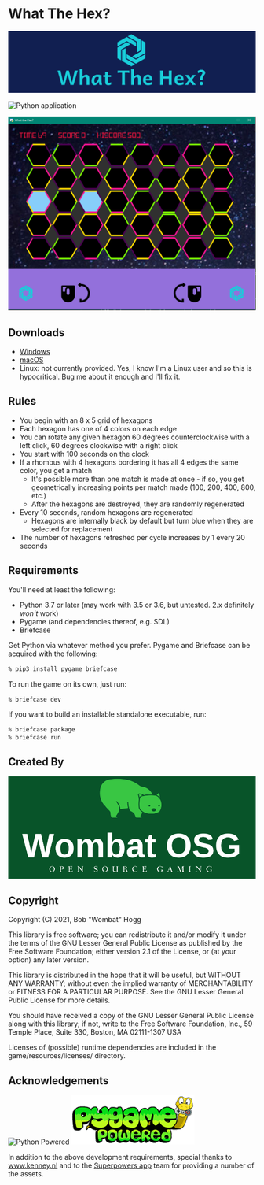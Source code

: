 # What The Hex?

![What The Hex?](logo.png)

![Python application](https://github.com/rwhogg/what-the-hex/workflows/Python%20application/badge.svg)

![Screenshot](screenshot.png)

## Downloads

* [Windows](https://github.com/rwhogg/what-the-hex/releases/download/v0.1.0/What.The.Hex.msi)
* [macOS](https://github.com/rwhogg/what-the-hex/releases/download/v0.1.0/What.The.Hex_macos.zip)
* Linux: not currently provided. Yes, I know I'm a Linux user and so this is hypocritical. Bug me about it enough and I'll fix it.

## Rules

* You begin with an 8 x 5 grid of hexagons
* Each hexagon has one of 4 colors on each edge
* You can rotate any given hexagon 60 degrees counterclockwise with a left click, 60 degrees clockwise with a right click
* You start with 100 seconds on the clock
* If a rhombus with 4 hexagons bordering it has all 4 edges the same color, you get a match
    * It's possible more than one match is made at once - if so, you get geometrically increasing points per match made (100, 200, 400, 800, etc.)
    * After the hexagons are destroyed, they are randomly regenerated
* Every 10 seconds, random hexagons are regenerated
    * Hexagons are internally black by default but turn blue when they are selected for replacement
* The number of hexagons refreshed per cycle increases by 1 every 20 seconds

## Requirements

You'll need at least the following:

* Python 3.7 or later (may work with 3.5 or 3.6, but untested. 2.x definitely _won't_ work)
* Pygame (and dependencies thereof, e.g. SDL)
* Briefcase

Get Python via whatever method you prefer.
Pygame and Briefcase can be acquired with the following:

```bash
% pip3 install pygame briefcase
```

To run the game on its own, just run:

```bash
% briefcase dev
```

If you want to build an installable standalone executable, run:

```
% briefcase package
% briefcase run
```

## Created By

![Wombat OSG](wombat-osg.png)

## Copyright

Copyright (C) 2021, Bob "Wombat" Hogg

This library is free software; you can redistribute it and/or
modify it under the terms of the GNU Lesser General Public
License as published by the Free Software Foundation; either
version 2.1 of the License, or (at your option) any later version.

This library is distributed in the hope that it will be useful,
but WITHOUT ANY WARRANTY; without even the implied warranty of
MERCHANTABILITY or FITNESS FOR A PARTICULAR PURPOSE.  See the GNU
Lesser General Public License for more details.

You should have received a copy of the GNU Lesser General Public
License along with this library; if not, write to the Free Software
Foundation, Inc., 59 Temple Place, Suite 330, Boston, MA  02111-1307  USA

Licenses of (possible) runtime dependencies are included in the game/resources/licenses/ directory.

## Acknowledgements

![Python Powered](https://www.python.org/static/community_logos/python-powered-w-140x56.png)
![Powered by pygame](pygame_powered.gif)

In addition to the above development requirements, special thanks to www.kenney.nl and to the [Superpowers app](http://superpowers-html5.com/) team for providing a number of the assets.
